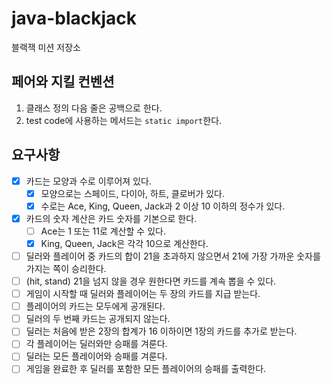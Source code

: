 # java-blackjack

블랙잭 미션 저장소

## 페어와 지킬 컨벤션
1. 클래스 정의 다음 줄은 공백으로 한다.
2. test code에 사용하는 메서드는 `static import`한다.

## 요구사항
- [x] 카드는 모양과 수로 이루어져 있다.
  - [x] 모양으로는 스페이드, 다이아, 하트, 클로버가 있다.
  - [x] 수로는 Ace, King, Queen, Jack과 2 이상 10 이하의 정수가 있다.
- [x] 카드의 숫자 계산은 카드 숫자를 기본으로 한다.
  - [ ] Ace는 1 또는 11로 계산할 수 있다.
  - [x] King, Queen, Jack은 각각 10으로 계산한다.
- [ ] 딜러와 플레이어 중 카드의 합이 21을 초과하지 않으면서 21에 가장 가까운 숫자를 가지는 쪽이 승리한다. 
- [ ] (hit, stand) 21을 넘지 않을 경우 원한다면 카드를 계속 뽑을 수 있다.
- [ ] 게임이 시작할 때 딜러와 플레이어는 두 장의 카드를 지급 받는다.
- [ ] 플레이어의 카드는 모두에게 공개된다.
- [ ] 딜러의 두 번째 카드는 공개되지 않는다.
- [ ] 딜러는 처음에 받은 2장의 합계가 16 이하이면 1장의 카드를 추가로 받는다.
- [ ] 각 플레이어는 딜러와만 승패를 겨룬다.
- [ ] 딜러는 모든 플레이어와 승패를 겨룬다.
- [ ] 게임을 완료한 후 딜러를 포함한 모든 플레이어의 승패를 출력한다.
